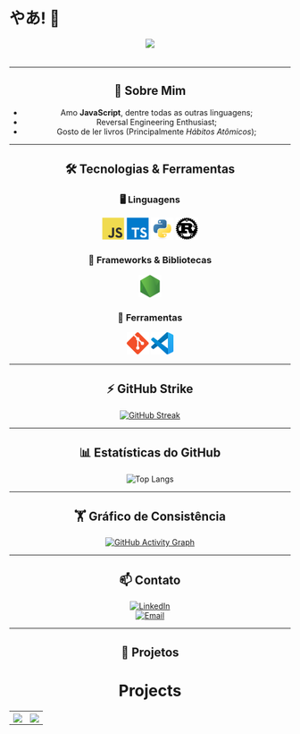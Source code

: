 # やあ! 👋  

<div align="center">
  <a href="https://discord.com/users/936545483378290708">
    <img src="https://lanyard.cnrad.dev/api/936545483378290708?bg=&theme=dark&showDisplayName=true" />
  </a>
</div>
<br>

<div align="center">

---

## 🚀 Sobre Mim  

- Amo **JavaScript**, dentre todas as outras linguagens;
- Reversal Engineering Enthusiast;
- Gosto de ler livros (Principalmente *Hábitos Atômicos*);

---

## 🛠️ Tecnologias & Ferramentas  

### 🖥️ Linguagens  
<p>
  <img src="https://raw.githubusercontent.com/devicons/devicon/master/icons/javascript/javascript-original.svg" alt="JavaScript" width="40" height="40">
  <img src="https://raw.githubusercontent.com/devicons/devicon/master/icons/typescript/typescript-original.svg" alt="TypeScript" width="40" height="40">
  <img src="https://raw.githubusercontent.com/devicons/devicon/master/icons/python/python-original.svg" alt="Python" width="40" height="40">
  <img src="https://raw.githubusercontent.com/devicons/devicon/refs/heads/master/icons/rust/rust-original.svg" alt="Rust" width="40" height="40">
</p>

### 🚀 Frameworks & Bibliotecas  
<p>
  <img src="https://raw.githubusercontent.com/devicons/devicon/master/icons/nodejs/nodejs-original.svg" alt="Node.js" width="40" height="40">
</p>

### 🔧 Ferramentas  
<p>
  <img src="https://raw.githubusercontent.com/devicons/devicon/master/icons/git/git-original.svg" alt="Git" width="40" height="40">
  <img src="https://raw.githubusercontent.com/devicons/devicon/master/icons/vscode/vscode-original.svg" alt="VS Code" width="40" height="40">
</p>

---

## ⚡ GitHub Strike  

[![GitHub Streak](https://streak-stats.demolab.com/?user=visionsPercosits)](https://git.io/streak-stats)  

---

## 📊 Estatísticas do GitHub  

![Top Langs](https://github-readme-stats.vercel.app/api/top-langs/?username=visionsPercosits&layout=compact&theme=tokyonight&hide_border=true)  

---

## 🏋️ Gráfico de Consistência  

[![GitHub Activity Graph](https://github-readme-activity-graph.vercel.app/graph?username=visionsPercosits&bg_color=ffffff&color=9e4c98&line=00ecf0&point=000000&area=true&hide_border=true)](https://github.com/ashutosh00710/github-readme-activity-graph)  

---

## 📫 Contato  

[![LinkedIn](https://img.shields.io/badge/LinkedIn-0A66C2?style=for-the-badge&logo=linkedin&logoColor=white)](https://linkedin.com/in/your-profile)  
[![Email](https://img.shields.io/badge/Email-D14836?style=for-the-badge&logo=gmail&logoColor=white)](mailto:your-email@example.com)  

---

## 🌟 Projetos  

<h1 align=center>
  Projects
</h1>
<table align=center>
  <tr>
    <td>
      <a href="https://github.com/visionsPercosits/lasagna-master">
        <img align="center" src="https://github-readme-stats.vercel.app/api/pin/?username=visionsPercosits&repo=lasagna-master&show_icons=true&bg_color=0D1117&text_color=cad3f5&icon_color=00FF00&title_color=00FF00&count_private=false&hide_border=true&hide_title=false" />
      </a>
    </td>
    <td>
      <a href="https://github.com/visionsPercosits/javascript-review">
        <img align="center" src="https://github-readme-stats.vercel.app/api/pin/?username=visionsPercosits&repo=javascript-review&show_icons=true&bg_color=0D1117&text_color=cad3f5&icon_color=00FF00&title_color=00FF00&count_private=false&hide_border=true&hide_title=false" />
      </a>
    </td>
  </tr>
</table>
<br><br>
</div>
